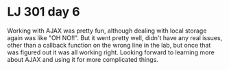 # LJ 301 day 6

Working with AJAX was pretty fun, although dealing with local storage again was like "OH NO!!". But it went pretty well, didn't have any real issues, other than a callback function on the wrong line in the lab, but once that was figured out it was all working right. Looking forward to learning more about AJAX and using it for more complicated things.
